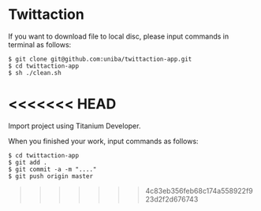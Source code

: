 # Twittaction

If you  want to download file to local disc, please input commands in terminal as follows:

	$ git clone git@github.com:uniba/twittaction-app.git
	$ cd twittaction-app
	$ sh ./clean.sh
<<<<<<< HEAD
=======

Import project using Titanium Developer.


When you finished your work, input commands as follows:
    
    $ cd twittaction-app     
    $ git add .
    $ git commit -a -m "...."
    $ git push origin master
>>>>>>> 4c83eb356feb68c174a558922f923d2f2d676743
